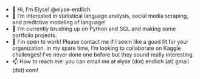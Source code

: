 - 👋 Hi, I’m Elyse! @elyse-endlich
- 👀 I’m interested in statistical language analysis, social media scraping, and predictive modeling of language!
- 🌱 I’m currently brushing up on Python and SQL and making some portfolio projects.
- 💞️ I'm open to work! Please contact me if I seem like a good fit for your organization. In my spare time, I’m looking to collaborate on Kaggle challenges! I've never done one before but they sound really interesting.
- 📫 How to reach me: you can email me at elyse (dot) endlich (at) gmail (dot) com!

<!---
elyse-endlich/elyse-endlich is a ✨ special ✨ repository because its `README.md` (this file) appears on your GitHub profile.
You can click the Preview link to take a look at your changes.
--->
